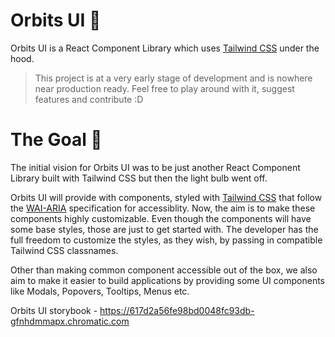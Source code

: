 # Orbits UI 🚀

Orbits UI is a React Component Library which uses [Tailwind CSS](https://tailwindcss.com/) under the hood.

> This project is at a very early stage of development and is nowhere near production ready. Feel free to play around with it, suggest features and contribute :D

# The Goal 🎯

The initial vision for Orbits UI was to be just another React Component Library built with Tailwind CSS but then the light bulb went off.

Orbits UI will provide with components, styled with [Tailwind CSS](https://tailwindcss.com/) that follow the [WAI-ARIA](https://www.w3.org/WAI/standards-guidelines/aria/) specification for accessiblity. Now, the aim is to make these components highly customizable. Even though the components will have some base styles, those are just to get started with. The developer has the full freedom to customize the styles, as they wish, by passing in compatible Tailwind CSS classnames.

Other than making common component accessible out of the box, we also aim to make it easier to build applications by providing some UI components like Modals, Popovers, Tooltips, Menus etc.

Orbits UI storybook - https://617d2a56fe98bd0048fc93db-gfnhdmmapx.chromatic.com
